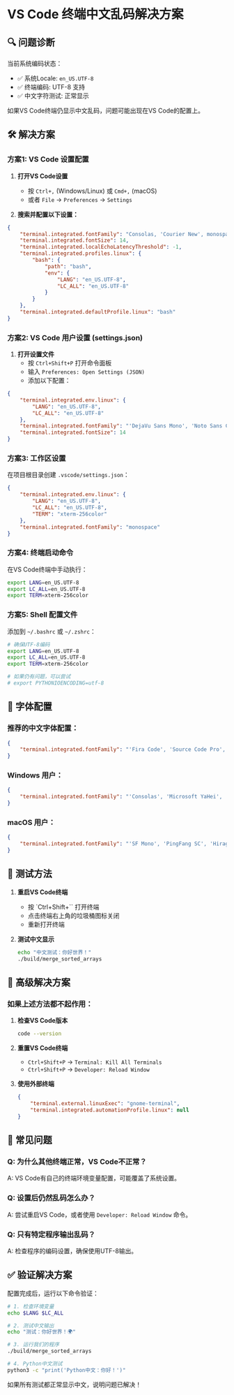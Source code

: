 # VS Code 终端中文乱码解决方案

## 🔍 问题诊断

当前系统编码状态：
- ✅ 系统Locale: `en_US.UTF-8`
- ✅ 终端编码: UTF-8 支持
- ✅ 中文字符测试: 正常显示

如果VS Code终端仍显示中文乱码，问题可能出现在VS Code的配置上。

## 🛠️ 解决方案

### 方案1: VS Code 设置配置

1. **打开VS Code设置**
   - 按 `Ctrl+,` (Windows/Linux) 或 `Cmd+,` (macOS)
   - 或者 `File` → `Preferences` → `Settings`

2. **搜索并配置以下设置：**

```json
{
    "terminal.integrated.fontFamily": "Consolas, 'Courier New', monospace",
    "terminal.integrated.fontSize": 14,
    "terminal.integrated.localEchoLatencyThreshold": -1,
    "terminal.integrated.profiles.linux": {
        "bash": {
            "path": "bash",
            "env": {
                "LANG": "en_US.UTF-8",
                "LC_ALL": "en_US.UTF-8"
            }
        }
    },
    "terminal.integrated.defaultProfile.linux": "bash"
}
```

### 方案2: VS Code 用户设置 (settings.json)

1. **打开设置文件**
   - 按 `Ctrl+Shift+P` 打开命令面板
   - 输入 `Preferences: Open Settings (JSON)`
   - 添加以下配置：

```json
{
    "terminal.integrated.env.linux": {
        "LANG": "en_US.UTF-8",
        "LC_ALL": "en_US.UTF-8"
    },
    "terminal.integrated.fontFamily": "'DejaVu Sans Mono', 'Noto Sans CJK SC', monospace",
    "terminal.integrated.fontSize": 14
}
```

### 方案3: 工作区设置

在项目根目录创建 `.vscode/settings.json`：

```json
{
    "terminal.integrated.env.linux": {
        "LANG": "en_US.UTF-8",
        "LC_ALL": "en_US.UTF-8",
        "TERM": "xterm-256color"
    },
    "terminal.integrated.fontFamily": "monospace"
}
```

### 方案4: 终端启动命令

在VS Code终端中手动执行：

```bash
export LANG=en_US.UTF-8
export LC_ALL=en_US.UTF-8
export TERM=xterm-256color
```

### 方案5: Shell 配置文件

添加到 `~/.bashrc` 或 `~/.zshrc`：

```bash
# 确保UTF-8编码
export LANG=en_US.UTF-8
export LC_ALL=en_US.UTF-8
export TERM=xterm-256color

# 如果仍有问题，可以尝试
# export PYTHONIOENCODING=utf-8
```

## 🔧 字体配置

### 推荐的中文字体配置：

```json
{
    "terminal.integrated.fontFamily": "'Fira Code', 'Source Code Pro', 'DejaVu Sans Mono', 'Noto Sans CJK SC', 'SimHei', monospace"
}
```

### Windows 用户：
```json
{
    "terminal.integrated.fontFamily": "'Consolas', 'Microsoft YaHei', 'SimHei', monospace"
}
```

### macOS 用户：
```json
{
    "terminal.integrated.fontFamily": "'SF Mono', 'PingFang SC', 'Hiragino Sans GB', monospace"
}
```

## 🧪 测试方法

1. **重启VS Code终端**
   - 按 `Ctrl+Shift+\`` 打开终端
   - 点击终端右上角的垃圾桶图标关闭
   - 重新打开终端

2. **测试中文显示**
   ```bash
   echo "中文测试：你好世界！"
   ./build/merge_sorted_arrays
   ```

## 🔄 高级解决方案

### 如果上述方法都不起作用：

1. **检查VS Code版本**
   ```bash
   code --version
   ```

2. **重置VS Code终端**
   - `Ctrl+Shift+P` → `Terminal: Kill All Terminals`
   - `Ctrl+Shift+P` → `Developer: Reload Window`

3. **使用外部终端**
   ```json
   {
       "terminal.external.linuxExec": "gnome-terminal",
       "terminal.integrated.automationProfile.linux": null
   }
   ```

## 📝 常见问题

### Q: 为什么其他终端正常，VS Code不正常？
A: VS Code有自己的终端环境变量配置，可能覆盖了系统设置。

### Q: 设置后仍然乱码怎么办？
A: 尝试重启VS Code，或者使用 `Developer: Reload Window` 命令。

### Q: 只有特定程序输出乱码？
A: 检查程序的编码设置，确保使用UTF-8输出。

## ✅ 验证解决方案

配置完成后，运行以下命令验证：

```bash
# 1. 检查环境变量
echo $LANG $LC_ALL

# 2. 测试中文输出
echo "测试：你好世界！🌍"

# 3. 运行我们的程序
./build/merge_sorted_arrays

# 4. Python中文测试
python3 -c "print('Python中文：你好！')"
```

如果所有测试都正常显示中文，说明问题已解决！